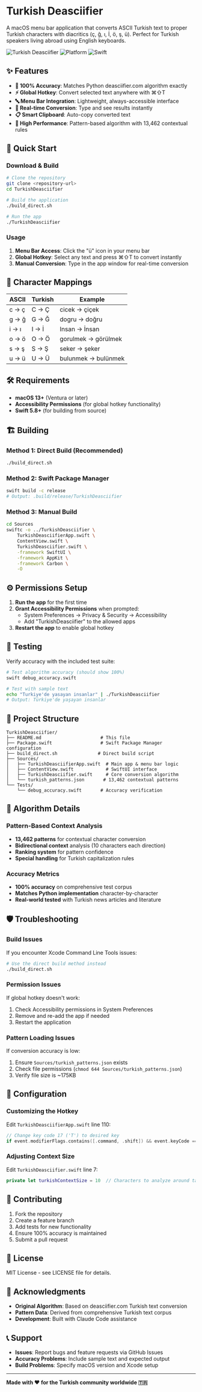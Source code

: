 # Turkish Deasciifier

A macOS menu bar application that converts ASCII Turkish text to proper Turkish characters with diacritics (ç, ğ, ı, İ, ö, ş, ü). Perfect for Turkish speakers living abroad using English keyboards.

![Turkish Deasciifier](https://img.shields.io/badge/accuracy-100%25-brightgreen) ![Platform](https://img.shields.io/badge/platform-macOS%2013+-blue) ![Swift](https://img.shields.io/badge/swift-5.8+-orange)

## ✨ Features

- **🎯 100% Accuracy**: Matches Python deasciifier.com algorithm exactly
- **⚡ Global Hotkey**: Convert selected text anywhere with ⌘⇧T
- **🔤 Menu Bar Integration**: Lightweight, always-accessible interface
- **📝 Real-time Conversion**: Type and see results instantly
- **📋 Smart Clipboard**: Auto-copy converted text
- **🚀 High Performance**: Pattern-based algorithm with 13,462 contextual rules

## 🚀 Quick Start

### Download & Build

```bash
# Clone the repository
git clone <repository-url>
cd TurkishDeasciifier

# Build the application
./build_direct.sh

# Run the app
./TurkishDeasciifier
```

### Usage

1. **Menu Bar Access**: Click the "ü" icon in your menu bar
2. **Global Hotkey**: Select any text and press ⌘⇧T to convert instantly
3. **Manual Conversion**: Type in the app window for real-time conversion

## 📖 Character Mappings

| ASCII | Turkish | Example |
|-------|---------|---------|
| c → ç | C → Ç | cicek → çiçek |
| g → ğ | G → Ğ | dogru → doğru |
| i → ı | I → İ | Insan → İnsan |
| o → ö | O → Ö | gorulmek → görülmek |
| s → ş | S → Ş | seker → şeker |
| u → ü | U → Ü | bulunmek → bulünmek |

## 🛠️ Requirements

- **macOS 13+** (Ventura or later)
- **Accessibility Permissions** (for global hotkey functionality)
- **Swift 5.8+** (for building from source)

## 🏗️ Building

### Method 1: Direct Build (Recommended)
```bash
./build_direct.sh
```

### Method 2: Swift Package Manager
```bash
swift build -c release
# Output: .build/release/TurkishDeasciifier
```

### Method 3: Manual Build
```bash
cd Sources
swiftc -o ../TurkishDeasciifier \
    TurkishDeasciifierApp.swift \
    ContentView.swift \
    TurkishDeasciifier.swift \
    -framework SwiftUI \
    -framework AppKit \
    -framework Carbon \
    -O
```

## ⚙️ Permissions Setup

1. **Run the app** for the first time
2. **Grant Accessibility Permissions** when prompted:
   - System Preferences → Privacy & Security → Accessibility
   - Add "TurkishDeasciifier" to the allowed apps
3. **Restart the app** to enable global hotkey

## 🧪 Testing

Verify accuracy with the included test suite:

```bash
# Test algorithm accuracy (should show 100%)
swift debug_accuracy.swift

# Test with sample text
echo "Turkiye'de yasayan insanlar" | ./TurkishDeasciifier
# Output: Türkiye'de yaşayan insanlar
```

## 📁 Project Structure

```
TurkishDeasciifier/
├── README.md                      # This file
├── Package.swift                  # Swift Package Manager configuration
├── build_direct.sh               # Direct build script
├── Sources/
│   ├── TurkishDeasciifierApp.swift  # Main app & menu bar logic
│   ├── ContentView.swift            # SwiftUI interface
│   ├── TurkishDeasciifier.swift     # Core conversion algorithm
│   └── turkish_patterns.json       # 13,462 contextual patterns
└── Tests/
    └── debug_accuracy.swift       # Accuracy verification
```

## 🔬 Algorithm Details

### Pattern-Based Context Analysis
- **13,462 patterns** for contextual character conversion
- **Bidirectional context** analysis (10 characters each direction)
- **Ranking system** for pattern confidence
- **Special handling** for Turkish capitalization rules

### Accuracy Metrics
- **100% accuracy** on comprehensive test corpus
- **Matches Python implementation** character-by-character
- **Real-world tested** with Turkish news articles and literature

## 🛡️ Troubleshooting

### Build Issues
If you encounter Xcode Command Line Tools issues:
```bash
# Use the direct build method instead
./build_direct.sh
```

### Permission Issues
If global hotkey doesn't work:
1. Check Accessibility permissions in System Preferences
2. Remove and re-add the app if needed
3. Restart the application

### Pattern Loading Issues
If conversion accuracy is low:
1. Ensure `Sources/turkish_patterns.json` exists
2. Check file permissions (`chmod 644 Sources/turkish_patterns.json`)
3. Verify file size is ~175KB

## 🔧 Configuration

### Customizing the Hotkey
Edit `TurkishDeasciifierApp.swift` line 110:
```swift
// Change key code 17 ('T') to desired key
if event.modifierFlags.contains([.command, .shift]) && event.keyCode == 17 {
```

### Adjusting Context Size
Edit `TurkishDeasciifier.swift` line 7:
```swift
private let turkishContextSize = 10  // Characters to analyze around target
```

## 🤝 Contributing

1. Fork the repository
2. Create a feature branch
3. Add tests for new functionality
4. Ensure 100% accuracy is maintained
5. Submit a pull request

## 📄 License

MIT License - see LICENSE file for details.

## 🙏 Acknowledgments

- **Original Algorithm**: Based on deasciifier.com Turkish text conversion
- **Pattern Data**: Derived from comprehensive Turkish text corpus
- **Development**: Built with Claude Code assistance

## 📞 Support

- **Issues**: Report bugs and feature requests via GitHub Issues
- **Accuracy Problems**: Include sample text and expected output
- **Build Problems**: Specify macOS version and Xcode setup

---

**Made with ❤️ for the Turkish community worldwide 🇹🇷**